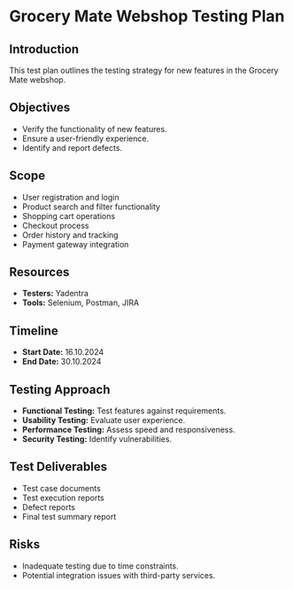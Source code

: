 # Grocery Mate Webshop Testing Plan

## Introduction
This test plan outlines the testing strategy for new features in the Grocery Mate webshop.

## Objectives
- Verify the functionality of new features.
- Ensure a user-friendly experience.
- Identify and report defects.

## Scope
- User registration and login
- Product search and filter functionality
- Shopping cart operations
- Checkout process
- Order history and tracking
- Payment gateway integration

## Resources
- **Testers:** Yadentra
- **Tools:** Selenium, Postman, JIRA

## Timeline
- **Start Date:** 16.10.2024
- **End Date:** 30.10.2024

## Testing Approach
- **Functional Testing:** Test features against requirements.
- **Usability Testing:** Evaluate user experience.
- **Performance Testing:** Assess speed and responsiveness.
- **Security Testing:** Identify vulnerabilities.

## Test Deliverables
- Test case documents
- Test execution reports
- Defect reports
- Final test summary report

## Risks
- Inadequate testing due to time constraints.
- Potential integration issues with third-party services.
